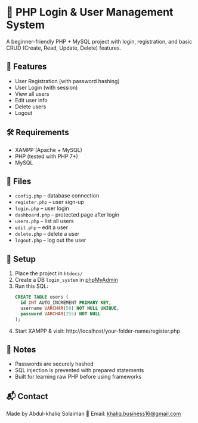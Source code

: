 # 🔐 PHP Login & User Management System

A beginner-friendly PHP + MySQL project with login, registration, and basic CRUD (Create, Read, Update, Delete) features.

## 🚀 Features
- User Registration (with password hashing)
- User Login (with session)
- View all users
- Edit user info
- Delete users
- Logout

## 🛠 Requirements
- XAMPP (Apache + MySQL)
- PHP (tested with PHP 7+)
- MySQL

## 📂 Files
- `config.php` – database connection
- `register.php` – user sign-up
- `login.php` – user login
- `dashboard.php` – protected page after login
- `users.php` – list all users
- `edit.php` – edit a user
- `delete.php` – delete a user
- `logout.php` – log out the user

## 🧪 Setup
1. Place the project in `htdocs/`
2. Create a DB `login_system` in [phpMyAdmin](http://localhost/phpmyadmin)
3. Run this SQL:
   ```sql
   CREATE TABLE users (
     id INT AUTO_INCREMENT PRIMARY KEY,
     username VARCHAR(50) NOT NULL UNIQUE,
     password VARCHAR(255) NOT NULL
   );
4. Start XAMPP & visit: http://localhost/your-folder-name/register.php

## 📌 Notes
- Passwords are securely hashed
- SQL injection is prevented with prepared statements
- Built for learning raw PHP before using frameworks

## 📬 Contact
Made by Abdul-khaliq Solaiman
📧 Email: khaliq.business16@gmail.com

